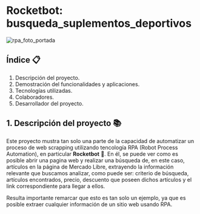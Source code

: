 # Rocketbot: busqueda_suplementos_deportivos

![rpa_foto_portada](https://github.com/user-attachments/assets/5856b017-6874-4660-8dd6-6d0b7e582bd8)

## Índice 📋

1. Descripción del proyecto.
2. Demostración del funcionalidades y aplicaciones.
3. Tecnologías utilizadas.
4. Colaboradores.
5. Desarrollador del proyecto.

## 1. Descripción del proyecto 📚

Este proyecto mustra tan solo una parte de la capacidad de automatizar un proceso de web scrapping utilizando tencología RPA (Robot Process Automation), en particular **Rocketbot** 🚀. En él, se puede ver como es posible abrir una pagina web y realizar una búsqueda de, en este caso, artículos en la página de Mercado Libre, extrayendo la información relevante que buscamos analizar, como puede ser: criterio de búsqueda, artículos encontrados, precio, descuento que poseen dichos artículos y el link correspondiente para llegar a ellos.

Resulta importante remarcar que esto es tan solo un ejemplo, ya que es posible extraer cualquier información de un sitio web usando RPA.

